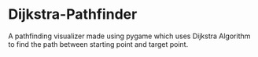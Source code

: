 # Dijkstra-Pathfinder
A pathfinding visualizer made using pygame which uses Dijkstra Algorithm to find the path between starting point and target point.
